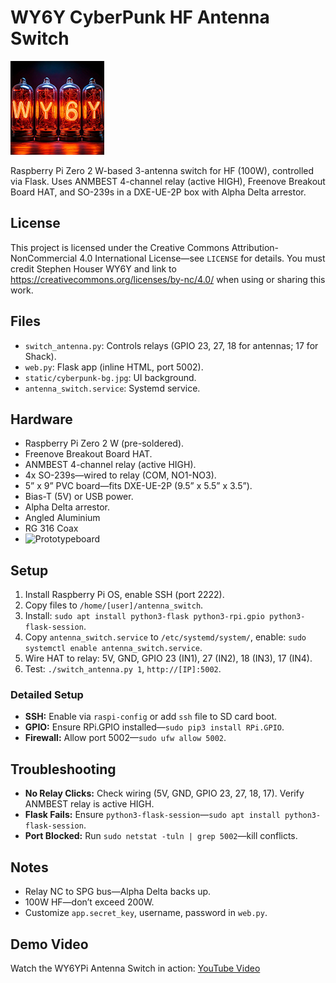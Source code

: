 # WY6Y CyberPunk HF Antenna Switch
![WY6Y Logo](logo.png)

Raspberry Pi Zero 2 W-based 3-antenna switch for HF (100W), controlled via Flask. Uses ANMBEST 4-channel relay (active HIGH), Freenove Breakout Board HAT, and SO-239s in a DXE-UE-2P box with Alpha Delta arrestor.

## License
This project is licensed under the Creative Commons Attribution-NonCommercial 4.0 International License—see `LICENSE` for details. You must credit Stephen Houser WY6Y and link to https://creativecommons.org/licenses/by-nc/4.0/ when using or sharing this work.

## Files
- `switch_antenna.py`: Controls relays (GPIO 23, 27, 18 for antennas; 17 for Shack).
- `web.py`: Flask app (inline HTML, port 5002).
- `static/cyberpunk-bg.jpg`: UI background.
- `antenna_switch.service`: Systemd service.

## Hardware
- Raspberry Pi Zero 2 W (pre-soldered).
- Freenove Breakout Board HAT.
- ANMBEST 4-channel relay (active HIGH).
- 4x SO-239s—wired to relay (COM, NO1-NO3).
- 5” x 9” PVC board—fits DXE-UE-2P (9.5” x 5.5” x 3.5”).
- Bias-T (5V) or USB power.
- Alpha Delta arrestor.
- Angled Aluminium
- RG 316 Coax
- ![Prototypeboard](hardware.jpg)

## Setup
1. Install Raspberry Pi OS, enable SSH (port 2222).
2. Copy files to `/home/[user]/antenna_switch`.
3. Install: `sudo apt install python3-flask python3-rpi.gpio python3-flask-session`.
4. Copy `antenna_switch.service` to `/etc/systemd/system/`, enable: `sudo systemctl enable antenna_switch.service`.
5. Wire HAT to relay: 5V, GND, GPIO 23 (IN1), 27 (IN2), 18 (IN3), 17 (IN4).
6. Test: `./switch_antenna.py 1`, `http://[IP]:5002`.

### Detailed Setup
- **SSH:** Enable via `raspi-config` or add `ssh` file to SD card boot.
- **GPIO:** Ensure RPi.GPIO installed—`sudo pip3 install RPi.GPIO`.
- **Firewall:** Allow port 5002—`sudo ufw allow 5002`.

## Troubleshooting
- **No Relay Clicks:** Check wiring (5V, GND, GPIO 23, 27, 18, 17). Verify ANMBEST relay is active HIGH.
- **Flask Fails:** Ensure `python3-flask-session`—`sudo apt install python3-flask-session`.
- **Port Blocked:** Run `sudo netstat -tuln | grep 5002`—kill conflicts.

## Notes
- Relay NC to SPG bus—Alpha Delta backs up.
- 100W HF—don’t exceed 200W.
- Customize `app.secret_key`, username, password in `web.py`.

## Demo Video
Watch the WY6YPi Antenna Switch in action: [YouTube Video](https://youtu.be/Wce_CUvI8qY)
